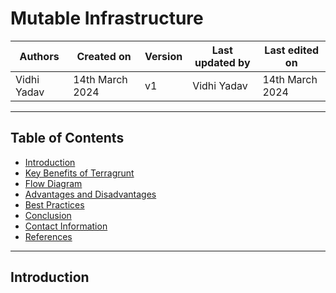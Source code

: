 
# Mutable Infrastructure 

|   Authors        |  Created on   |  Version   | Last updated by | Last edited on |
| -----------------| --------------| -----------|---------------- | -------------- |
| Vidhi Yadav      | 14th March 2024   |     v1     | Vidhi Yadav     | 14th March 2024    |

***
## Table of Contents 
+ [Introduction](#Introduction)
+ [Key Benefits of Terragrunt](#key-benefits-of-terragrunt)
+ [Flow Diagram](#flow-diagram)
+ [Advantages and Disadvantages](#advantages-and-disadvantages)
+ [Best Practices](#best-practices)
+ [Conclusion](#conclusion)
+ [Contact Information](#contact-information)
+ [References](#references)

***
## Introduction

